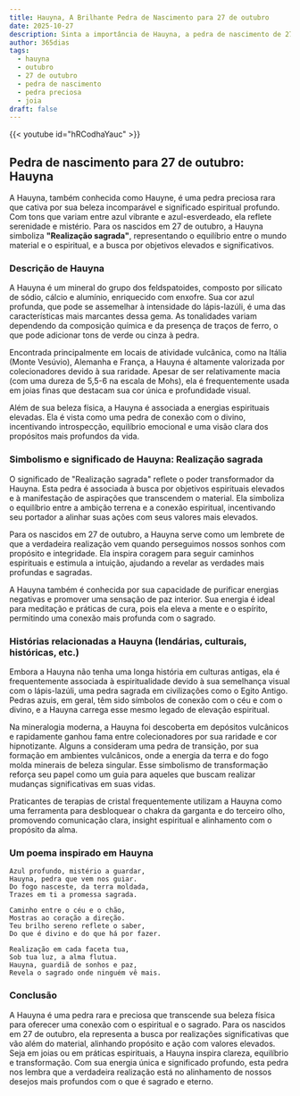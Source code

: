 ```yaml
---
title: Hauyna, A Brilhante Pedra de Nascimento para 27 de outubro
date: 2025-10-27
description: Sinta a importância de Hauyna, a pedra de nascimento de 27 de outubro que simboliza Realização sagrada. Deixe que sua beleza e significado iluminem seu dia.
author: 365dias
tags:
  - hauyna
  - outubro
  - 27 de outubro
  - pedra de nascimento
  - pedra preciosa
  - joia
draft: false
---
```


{{< youtube id="hRCodhaYauc" >}}

## Pedra de nascimento para 27 de outubro: Hauyna

A Hauyna, também conhecida como Hauyne, é uma pedra preciosa rara que cativa por sua beleza incomparável e significado espiritual profundo. Com tons que variam entre azul vibrante e azul-esverdeado, ela reflete serenidade e mistério. Para os nascidos em 27 de outubro, a Hauyna simboliza **"Realização sagrada"**, representando o equilíbrio entre o mundo material e o espiritual, e a busca por objetivos elevados e significativos.

### Descrição de Hauyna

A Hauyna é um mineral do grupo dos feldspatoides, composto por silicato de sódio, cálcio e alumínio, enriquecido com enxofre. Sua cor azul profunda, que pode se assemelhar à intensidade do lápis-lazúli, é uma das características mais marcantes dessa gema. As tonalidades variam dependendo da composição química e da presença de traços de ferro, o que pode adicionar tons de verde ou cinza à pedra.

Encontrada principalmente em locais de atividade vulcânica, como na Itália (Monte Vesúvio), Alemanha e França, a Hauyna é altamente valorizada por colecionadores devido à sua raridade. Apesar de ser relativamente macia (com uma dureza de 5,5-6 na escala de Mohs), ela é frequentemente usada em joias finas que destacam sua cor única e profundidade visual.

Além de sua beleza física, a Hauyna é associada a energias espirituais elevadas. Ela é vista como uma pedra de conexão com o divino, incentivando introspecção, equilíbrio emocional e uma visão clara dos propósitos mais profundos da vida.

### Simbolismo e significado de Hauyna: Realização sagrada

O significado de "Realização sagrada" reflete o poder transformador da Hauyna. Esta pedra é associada à busca por objetivos espirituais elevados e à manifestação de aspirações que transcendem o material. Ela simboliza o equilíbrio entre a ambição terrena e a conexão espiritual, incentivando seu portador a alinhar suas ações com seus valores mais elevados.

Para os nascidos em 27 de outubro, a Hauyna serve como um lembrete de que a verdadeira realização vem quando perseguimos nossos sonhos com propósito e integridade. Ela inspira coragem para seguir caminhos espirituais e estimula a intuição, ajudando a revelar as verdades mais profundas e sagradas.

A Hauyna também é conhecida por sua capacidade de purificar energias negativas e promover uma sensação de paz interior. Sua energia é ideal para meditação e práticas de cura, pois ela eleva a mente e o espírito, permitindo uma conexão mais profunda com o sagrado.

### Histórias relacionadas a Hauyna (lendárias, culturais, históricas, etc.)

Embora a Hauyna não tenha uma longa história em culturas antigas, ela é frequentemente associada à espiritualidade devido à sua semelhança visual com o lápis-lazúli, uma pedra sagrada em civilizações como o Egito Antigo. Pedras azuis, em geral, têm sido símbolos de conexão com o céu e com o divino, e a Hauyna carrega esse mesmo legado de elevação espiritual.

Na mineralogia moderna, a Hauyna foi descoberta em depósitos vulcânicos e rapidamente ganhou fama entre colecionadores por sua raridade e cor hipnotizante. Alguns a consideram uma pedra de transição, por sua formação em ambientes vulcânicos, onde a energia da terra e do fogo molda minerais de beleza singular. Esse simbolismo de transformação reforça seu papel como um guia para aqueles que buscam realizar mudanças significativas em suas vidas.

Praticantes de terapias de cristal frequentemente utilizam a Hauyna como uma ferramenta para desbloquear o chakra da garganta e do terceiro olho, promovendo comunicação clara, insight espiritual e alinhamento com o propósito da alma.

### Um poema inspirado em Hauyna

```
Azul profundo, mistério a guardar,  
Hauyna, pedra que vem nos guiar.  
Do fogo nasceste, da terra moldada,  
Trazes em ti a promessa sagrada.  

Caminho entre o céu e o chão,  
Mostras ao coração a direção.  
Teu brilho sereno reflete o saber,  
Do que é divino e do que há por fazer.  

Realização em cada faceta tua,  
Sob tua luz, a alma flutua.  
Hauyna, guardiã de sonhos e paz,  
Revela o sagrado onde ninguém vê mais.
```

### Conclusão

A Hauyna é uma pedra rara e preciosa que transcende sua beleza física para oferecer uma conexão com o espiritual e o sagrado. Para os nascidos em 27 de outubro, ela representa a busca por realizações significativas que vão além do material, alinhando propósito e ação com valores elevados. Seja em joias ou em práticas espirituais, a Hauyna inspira clareza, equilíbrio e transformação. Com sua energia única e significado profundo, esta pedra nos lembra que a verdadeira realização está no alinhamento de nossos desejos mais profundos com o que é sagrado e eterno.